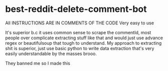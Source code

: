 # best-reddit-delete-comment-bot
All INSTRUCTIONS ARE IN COMMENTS OF THE CODE
Very easy to use

It's superior b.c it uses common sense to scrape the commentId, most people over complicate extracting stuff like that and would just use advance regex or beautifulsoup that tough to understand. My approach to extracting shit is superior, just use basic python to write data extraction that's very easily understandable by the masses brooo.

They banned me so I made this
